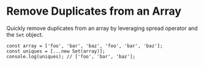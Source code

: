 # Remove Duplicates from an Array

Quickly remove duplicates from an array by leveraging spread operator and the `Set` object.

```
const array = ['foo', 'bar', 'baz', 'foo', 'bar', 'baz'];
const uniques = [...new Set(array)];
console.log(uniques); // ['foo', 'bar', 'baz'];
```

